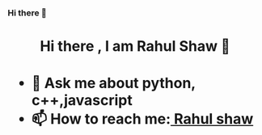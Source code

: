 ### Hi there 👋

<!--
**myselfrahul6290/myselfrahul6290** is a ✨ _special_ ✨ repository because its `README.md` (this file) appears on your GitHub profile.

Here are some ideas to get you started:

- 🔭 I’m currently working on ...
- 🌱 I’m currently learning ...
- 👯 I’m looking to collaborate on ...
- 🤔 I’m looking for help with ...
- 💬 Ask me about ...
- 📫 How to reach me: ...
- 😄 Pronouns: ...
- ⚡ Fun fact: ...
-->

<h1 align="center"> Hi there , I am Rahul Shaw 👋 <h1>

- 💬 Ask me about <strong> python, c++,javascript </strong>
- 📫 How to reach me:<a href="https://www.linkedin.com/in/rahulshaw1002/" target="blank"> Rahul shaw</a>

